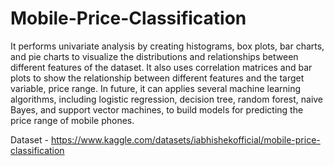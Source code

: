 # Mobile-Price-Classification
It performs univariate analysis by creating histograms, box plots, bar charts, and pie charts to visualize the distributions and relationships between different features of the dataset. It also uses correlation matrices and bar plots to show the relationship between different features and the target variable, price range. In future, it can applies several machine learning algorithms, including logistic regression, decision tree, random forest, naive Bayes, and support vector machines, to build models for predicting the price range of mobile phones.

Dataset - https://www.kaggle.com/datasets/iabhishekofficial/mobile-price-classification
